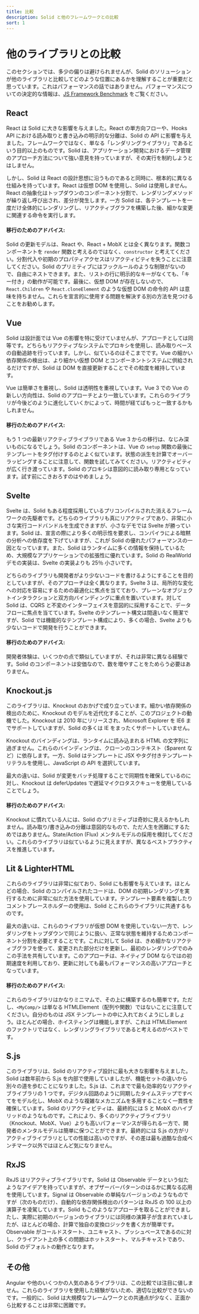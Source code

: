 ```yaml
---
title: 比較
description: Solid と他のフレームワークとの比較
sort: 1
---
```


# 他のライブラリとの比較

このセクションでは、多少の偏りは避けられませんが、Solid のソリューションが他のライブラリと比較してどのような位置にあるかを理解することが重要だと思っています。これはパフォーマンスの話ではありません。パフォーマンスについての決定的な情報は、[JS Framework Benchmark](https://github.com/krausest/js-framework-benchmark) をご覧ください。

## React

React は Solid に大きな影響を与えました。React の単方向フローや、Hooks API における読み取りと書き込みの明示的な分離は、Solid の API に影響を与えました。フレームワークではなく、単なる「レンダリングライブラリ」であるという目的以上のものです。Solid は、アプリケーション開発におけるデータ管理のアプローチ方法について強い意見を持っていますが、その実行を制約しようとはしません。

しかし、Solid は React の設計思想に沿うものであると同時に、根本的に異なる仕組みを持っています。React は仮想 DOM を使用し、Solid は使用しません。React の抽象化はトップダウンのコンポーネント分割で、レンダリングメソッドが繰り返し呼び出され、差分が発生します。一方 Solid は、各テンプレートを一度だけ全体的にレンダリングし、リアクティブグラフを構築した後、細かな変更に関連する命令を実行します。

#### 移行のためのアドバイス:

Solid の更新モデルは、React や、React + MobX とは全く異なります。関数コンポーネントを `render` 関数と考えるのではなく、`constructor` と考えてください。分割代入や初期のプロパティアクセスはリアクティビティを失うことに注意してください。Solid のプリミティブにはフックルールのような制限がないので、自由にネストできます。また、リストの行に明示的なキーがなくても、「キー付き」の動作が可能です。最後に、仮想 DOM が存在しないので、`React.Children` や `React.cloneElement` のような仮想 DOM の命令的 API は意味を持ちません。これらを宣言的に使用する問題を解決する別の方法を見つけることをお勧めします。

## Vue

Solid は設計面では Vue の影響を特に受けていませんが、アプローチとしては同等です。どちらもリアクティブなシステムでプロキシを使用し、読み取りベースの自動追跡を行っています。しかし、似ているのはそこまでです。Vue の細かい依存関係の検出は、より細かい仮想 DOM とコンポーネントシステムに供給されるだけですが、Solid は DOM を直接更新することでその粒度を維持しています。

Vue は簡単さを重視し、Solid は透明性を重視しています。Vue 3 での Vue の新しい方向性は、Solid のアプローチとより一致しています。これらのライブラリが今後どのように進化していくかによって、時間が経てばもっと一致するかもしれません。

#### 移行のためのアドバイス:

もう 1 つの最新リアクティブライブラリである Vue 3 からの移行は、なじみ深いものになるでしょう。Solid のコンポーネントは、Vue の `setup` 関数の最後にテンプレートをタグ付けするのとよく似ています。状態の派生を計算でオーバーラッピングすることに注意して、関数を試してみてください。リアクティビティが広く行き渡っています。Solid のプロキシは意図的に読み取り専用となっています。試す前にこきおろすのはやめましょう。

## Svelte

Svelte は、Solid もある程度採用しているプリコンパイルされた消えるフレームワークの先駆者です。どちらのライブラリも真にリアクティブであり、非常に小さな実行コードバンドルを生成できますが、小さなデモでは Svelte が勝っています。Solid は、宣言の際により多くの明示性を要求し、コンパイラによる暗黙の分析への依存度を下げていますが、これが Solid の優れたパフォーマンスの一因となっています。また、Solid はランタイムに多くの情報を保持しているため、大規模なアプリケーションでの拡張性に優れています。Solid の RealWorld デモの実装は、Svelte の実装よりも 25％ 小さいです。

どちらのライブラリも開発者がより少ないコードを書けるようにすることを目的としていますが、そのアプローチは全く異なります。Svelte 3 は、局所的な変化への対応を容易にするための最適化に焦点を当てており、プレーンなオブジェクトインタラクションと双方向バインディングに重点を置いています。対して Solid は、CQRS と不変のインターフェイスを意図的に採用することで、データフローに焦点を当てています。Svelte のテンプレート構文は間違いなく簡潔ですが、Solid では機能的なテンプレート構成により、多くの場合、Svelte よりも少ないコードで開発を行うことができます。

#### 移行のためのアドバイス:

開発者体験は、いくつかの点で類似していますが、それは非常に異なる経験です。Solid のコンポーネントは安価なので、数を増やすことをためらう必要はありません。

## Knockout.js

このライブラリは、Knockout のおかげで成り立っています。細かい依存関係の検出のために、Knockout のモデルを近代化することが、このプロジェクトの動機でした。Knockout は 2010 年にリリースされ、Microsoft Explorer を IE6 までサポートしていますが、Solid の多くは IE をまったくサポートしていません。

Knockout のバインディングは、ランタイムに読み込まれる HTML の文字列に過ぎません。これらのバインディングは、クローンのコンテキスト（$parent など）に依存します。一方、Solid はテンプレートに JSX やタグ付きテンプレートリテラルを使用し、JavaScript の API を選択しています。

最大の違いは、Solid が変更をバッチ処理することで同期性を確保しているのに対し、Knockout は deferUpdates で遅延マイクロタスクキューを使用していることでしょう。

#### 移行のためのアドバイス:

Knockout に慣れている人には、Solid のプリミティブは奇妙に見えるかもしれません。読み取り/書き込みの分離は意図的なもので、ただ人生を困難にするためではありません。State/Action (Flux) メンタルモデルの採用を検討してください。これらのライブラリは似ているように見えますが、異なるベストプラクティスを推進しています。

## Lit & LighterHTML

これらのライブラリは非常に似ており、Solid にも影響を与えています。ほとんどの場合、Solid のコンパイルされたコードは、DOM の初期レンダリングを実行するために非常に似た方法を使用しています。テンプレート要素を複製したりコメントプレースホルダーの使用は、Solid とこれらのライブラリに共通するものです。

最大の違いは、これらのライブラリが仮想 DOM を使用していない一方で、レンダリングをトップダウンで同じように扱い、正常な状態を維持するためコンポーネント分割を必要とすることです。これに対して Solid は、きめ細かなリアクティブグラフを使って、変更された部分だけを更新し、最初のレンダリングでのみこの手法を共有しています。このアプローチは、ネイティブ DOM ならではの初期速度を利用しており、更新に対しても最もパフォーマンスの高いアプローチとなっています。

#### 移行のためのアドバイス:

これらのライブラリはかなりミニマムで、その上に構築するのも簡単です。ただし、`<MyComp/>` は単なる HTMLElement（配列や関数）ではないことに注意してください。自分のものは JSX テンプレートの中に入れておくようにしましょう。ほとんどの場合、ホイスティングは機能しますが、これは HTMLElement のファクトリではなく、レンダリングライブラリであると考えるのがベストです。

## S.js

このライブラリは、Solid のリアクティブ設計に最も大きな影響を与えました。Solid は数年前から S.js を内部で使用していましたが、機能セットの違いから別々の道を歩むことになりました。S.js は、これまでで最も効率的なリアクティブライブラリの 1 つです。デジタル回路のように同期したタイムステップですべてをモデル化し、MobX のような複雑なメカニズムを多用することなく一貫性を確保しています。Solid のリアクティビティは、最終的には S と MobX のハイブリッドのようなものです。これにより、多くのリアクティブライブラリ（Knockout、MobX、Vue）よりも高いパフォーマンスが得られる一方で、開発者のメンタルモデルは簡単に保つことができます。最終的には S.js の方がリアクティブライブラリとしての性能は高いのですが、その差は最も過酷な合成ベンチマーク以外ではほとんど気になりません。

## RxJS

RxJS はリアクティブライブラリです。Solid は Observable データという似たようなアイデアを持っていますが、オブザーバーパターンのはるかに異なる応用を使用しています。Signal は Observable の単純なバージョンのようなものですが（次のものだけ）、自動的な依存関係検出のパターンは RxJS の 100 以上の演算子を凌駕しています。Solid もこのようなアプローチを取ることができましたし、実際に初期のバージョンのライブラリには同様の演算子が含まれていましたが、ほとんどの場合、計算で独自の変換ロジックを書く方が簡単です。Observable がコールドスタート、ユニキャスト、プッシュベースであるのに対し、クライアント上の多くの問題はホットスタート、マルチキャストであり、Solid のデフォルトの動作となります。

## その他

Angular や他のいくつかの人気のあるライブラリは、この比較では注目に値しません。これらのライブラリを使用した経験がないため、適切な比較ができないのです。一般的に、Solid は大規模なフレームワークとの共通点が少なく、正面から比較することは非常に困難です。
